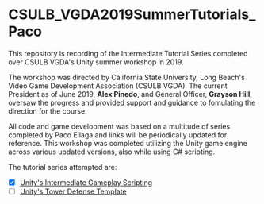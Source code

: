 # CSULB_VGDA2019SummerTutorials_Paco
This repository is recording of the Intermediate Tutorial Series completed over CSULB VGDA's Unity summer workshop in 2019.

The workshop was directed by California State University, Long Beach's Video Game Development Association (CSULB VGDA).
The current President as of June 2019, **Alex Pinedo**, and General Officer, **Grayson Hill**, oversaw the progress and provided support and guidance to fomulating the direction for the course.

All code and game development was based on a multitude of series completed by Paco Ellaga and links will be periodically updated for reference.  This workshop was completed utilizing the Unity game engine across various updated versions, also while using C# scripting.

The tutorial series attempted are:

- [x] [Unity's Intermediate Gameplay Scripting](https://learn.unity.com/project/intermediate-gameplay-scripting)
- [ ] [Unity's Tower Defense Template](https://learn.unity.com/project/tower-defense-template)
